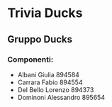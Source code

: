 # Trivia Ducks
## Gruppo Ducks

### Componenti:
* Albani Giulia 894584
* Carrara Fabio 894554
* Del Bello Lorenzo 894373
* Dominoni Alessandro 895654
